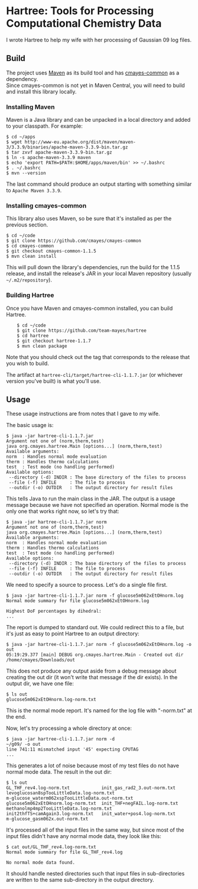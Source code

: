 # Hartree: Tools for Processing Computational Chemistry Data

I wrote Hartree to help my wife with her processing of Gaussian 09 log files.

## Build

The project uses [Maven](https://maven.apache.org/ "Maven") as its build tool and
has [cmayes-common](https://github.com/cmayes/cmayes-common) as a dependency.  
Since cmayes-common is not yet in Maven Central, you will need to build and install
this library locally.

### Installing Maven

Maven is a Java library and can be unpacked in a local directory and added to your classpath.  For example:

	$ cd ~/apps
	$ wget http://www-eu.apache.org/dist/maven/maven-3/3.3.9/binaries/apache-maven-3.3.9-bin.tar.gz
	$ tar zxvf apache-maven-3.3.9-bin.tar.gz
	$ ln -s apache-maven-3.3.9 maven
	$ echo 'export PATH=$PATH:$HOME/apps/maven/bin' >> ~/.bashrc
	$ . ~/.bashrc
	$ mvn --version

The last command should produce an output starting with something similar to `Apache Maven 3.3.9`.

### Installing cmayes-common

This library also uses Maven, so be sure that it's installed as per the previous section.

	$ cd ~/code
	$ git clone https://github.com/cmayes/cmayes-common
	$ cd cmayes-common
	$ git checkout cmayes-common-1.1.5
	$ mvn clean install

This will pull down the library's dependencies, run the build for the 1.1.5 release, and install
the release's JAR in your local Maven repository (usually `~/.m2/repository`).

### Building Hartree

Once you have Maven and cmayes-common installed, you can build Hartree.

        $ cd ~/code
        $ git clone https://github.com/team-mayes/hartree
        $ cd hartree
        $ git checkout hartree-1.1.7
        $ mvn clean package

Note that you should check out the tag that corresponds to the release that you wish to build.

The artifact at `hartree-cli/target/hartree-cli-1.1.7.jar` (or whichever version you've built)
is what you'll use.

## Usage

These usage instructions are from notes that I gave to my wife.

The basic usage is:

	$ java -jar hartree-cli-1.1.7.jar
	Argument not one of (norm,therm,test)
	java org.cmayes.hartree.Main [options...] (norm,therm,test)
	Available arguments:
	norm  : Handles normal mode evaluation   
	therm : Handles thermo calculations      
	test  : Test mode (no handling performed)
	Available options:
	 --directory (-d) INDIR : The base directory of the files to process
	 --file (-f) INFILE     : The file to process
	 --outdir (-o) OUTDIR   : The output directory for result files

This tells Java to run the main class in the JAR.  The output is a
usage message because we have not specified an operation.  Normal mode
is the only one that works right now, so let's try that:

	$ java -jar hartree-cli-1.1.7.jar norm
	Argument not one of (norm,therm,test)
	java org.cmayes.hartree.Main [options...] (norm,therm,test)
	Available arguments:
	norm  : Handles normal mode evaluation   
	therm : Handles thermo calculations      
	test  : Test mode (no handling performed)
	Available options:
	 --directory (-d) INDIR : The base directory of the files to process
	 --file (-f) INFILE     : The file to process
	 --outdir (-o) OUTDIR   : The output directory for result files

We need to specify a source to process.  Let's do a single file first.

	$ java -jar hartree-cli-1.1.7.jar norm -f glucose5m062xEtOHnorm.log 
	Normal mode summary for file glucose5m062xEtOHnorm.log
	
	Highest DoF percentages by dihedral:
	...

The report is dumped to standard out.  We could redirect this to a
file, but it's just as easy to point Hartree to an output directory:

	$ java -jar hartree-cli-1.1.7.jar norm -f glucose5m062xEtOHnorm.log -o out
	05:19:29.377 [main] DEBUG org.cmayes.hartree.Main - Created out dir
	/home/cmayes/Downloads/out

This does not produce any output aside from
a debug message about creating the out dir (it won't write that
message if the dir exists).  In the output dir, we have one file:

	$ ls out
	glucose5m062xEtOHnorm.log-norm.txt

This is the normal mode report.  It's named for the log file with "-norm.txt" at the end.

Now, let's try processing a whole directory at once:

	$ java -jar hartree-cli-1.1.7.jar norm -d
	~/g09/ -o out
	line 741:11 mismatched input '45' expecting CPUTAG
	...

This generates a lot of noise because most of my test files do not
have normal mode data.  The result in the out dir:

	$ ls out
	GL_THF_rev4.log-norm.txt            init_gas_rad2_3.out-norm.txt
	levoglucosan8spTooLittleData.log-norm.txt
	m-glucose_waterm062xspTooLittleData.out-norm.txt
	glucose5m062xEtOHnorm.log-norm.txt  init_THF+negFAIL.log-norm.txt
	methanolmp4mp2TooLittleData.log-norm.txt
	init2thfTS+camAgain3.log-norm.txt   init_water+pos4.log-norm.txt
	m-glucose_gasm062x.out-norm.txt

It's processed all of the input files in the same way, but since most
of the input files didn't have any normal mode data, they look like
this:

	$ cat out/GL_THF_rev4.log-norm.txt
	Normal mode summary for file GL_THF_rev4.log

	No normal mode data found.

It should handle nested directories such that input files in
sub-directories are written to the same sub-directory in the output
directory.
